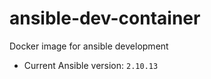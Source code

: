 # ansible-dev-container
Docker image for ansible development

- Current Ansible version: ```2.10.13```